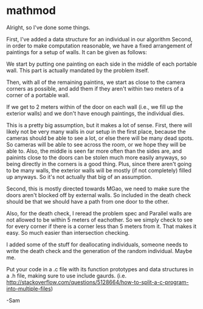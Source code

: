 mathmod
=======

Alright, so I've done some things. 

First, I've added a data structure for an individual in our algorithm
Second, in order to make computation reasonable, we have a fixed arrangement of paintings for a setup of walls. It can be given as follows:

We start by putting one painting on each side in the middle of each portable wall. This part is actually mandated by the problem itself. 

Then, with all of the remaining paintins, we start as close to the camera corners as possible, and add them if they aren't within two meters of a corner of a portable wall.

If we get to 2 meters within of the door on each wall (i.e., we fill up the exterior walls) and we don't have enough paintings, the individual dies. 

This is a pretty big assumption, but it makes a lot of sense. First, there will likely not be very many walls in our setup in the first place, because the cameras should be able to see a lot, or else there will be many dead spots. So cameras will be able to see across the room, or we hope they will be able to. Also, the middle is seen far more often than the sides are, and painints close to the doors can be stolen much more easily anyways, so being directly in the corners is a good thing. 
Plus, since there aren't going to be many walls, the exterior walls will be mostly (if not completely) filled up anyways. So it's not actually that big of an assumption.

Second, this is mostly directed towards MGao, we need to make sure the doors aren't blocked off by external walls. So included in the death check should be that we should have a path from one door to the other. 

Also, for the death check, I reread the problem spec and Parallel walls are not allowed to be within 5 meters of eachother. So we simply check to see for every corner if there is a corner less than 5 meters from it. That makes it easy. So much easier than intersection checking.

I added some of the stuff for deallocating individuals, someone needs to write the death check and the generation of the random individual. Maybe me. 

Put your code in a .c file with its function prototypes and data structures in a .h file, making sure to use include gaurds. 
(i.e. http://stackoverflow.com/questions/5128664/how-to-split-a-c-program-into-multiple-files) 

-Sam 
